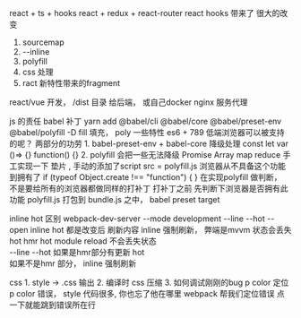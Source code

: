 react + ts + hooks
react + redux + react-router   react hooks 带来了
很大的改变
1. sourcemap
2. --inline
3. polyfill
4. css 处理
5. ract 新特性带来的fragment

react/vue 开发， /dist 目录 给后端， 或自己docker nginx 服务代理

js 的责任 babel  补丁
yarn add @babel/cli @babel/core @babel/preset-env @babel/polyfill -D
fill 填充， poly 一些特性
es6 + 789   低端浏览器可以被支持的呢？ 
两部分的功劳  1. babel-preset-env + babel-core 降级处理
const let var ()=> {}  function() {}
2. polyfill 会把一些无法降级  Promise  Array map reduce
手工实现一下  垫片 ,  手动的添加了script  src = polyfill.js
浏览器从不具备这个功能  到拥有了
    if (typeof Object.create !== "function") { }
    在实现polyfill 做判断， 不是要给所有的浏览器都做同样的打补丁
    打补丁之前 先判断下浏览器是否拥有此功能
    polyfill.js 打包到 bundle.js 之中， babel  preset  target

inline hot 区别
webpack-dev-server --mode development --line --hot --open
inline hot 都是改变后 刷新内容   inline 强制刷新， 弊端是mvvm 状态会丢失
hot hmr hot module reload  不会丢失状态  
 --line --hot  如果是hmr部分有更新 hot  
如果不是hmr 部分， inline 强制刷新 

css 
    1. style -> .css 输出
    2. 编译时 css 压缩
    3. 如何调试刚刚的bug p color
    定位p color 错误， style 代码很多, 你也忘了他在哪里
    webpack 帮我们定位错误 点一下就能跳到错误所在行